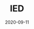 ---
title: IED
description: 
client: IED
skills:
  - Product Design
  - User Interface
  - Interaction Design
date: 2020-09-11
layout: work
permalink: false
---